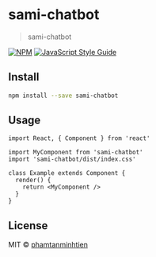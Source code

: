 # sami-chatbot

> sami-chatbot

[![NPM](https://img.shields.io/npm/v/sami-chatbot.svg)](https://www.npmjs.com/package/sami-chatbot) [![JavaScript Style Guide](https://img.shields.io/badge/code_style-standard-brightgreen.svg)](https://standardjs.com)

## Install

```bash
npm install --save sami-chatbot
```

## Usage

```tsx
import React, { Component } from 'react'

import MyComponent from 'sami-chatbot'
import 'sami-chatbot/dist/index.css'

class Example extends Component {
  render() {
    return <MyComponent />
  }
}
```

## License

MIT © [phamtanminhtien](https://github.com/phamtanminhtien)
